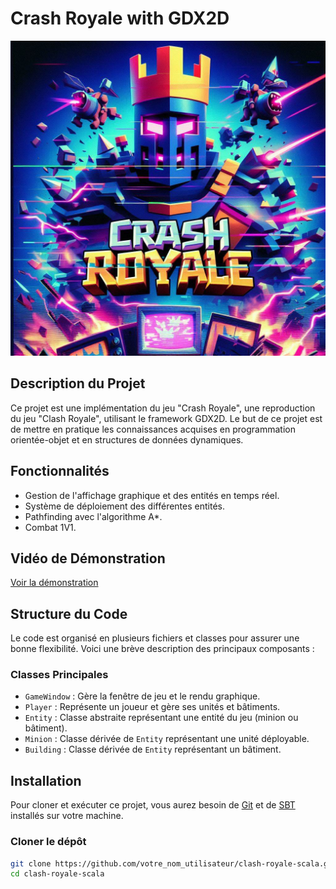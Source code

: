 # Crash Royale with GDX2D
![Image de couverture](./res/menu.jpg)
## Description du Projet

Ce projet est une implémentation du jeu "Crash Royale", une reproduction du jeu "Clash Royale", utilisant le framework GDX2D. Le but de ce projet est de mettre en pratique les connaissances acquises en programmation orientée-objet et en structures de données dynamiques.

## Fonctionnalités

- Gestion de l'affichage graphique et des entités en temps réel.
- Système de déploiement des différentes entités.
- Pathfinding avec l'algorithme A*.
- Combat 1V1.

## Vidéo de Démonstration

[Voir la démonstration](./data/images/CrashRoyaleVideo.mp4)


## Structure du Code

Le code est organisé en plusieurs fichiers et classes pour assurer une bonne flexibilité. Voici une brève description des principaux composants :

### Classes Principales

- `GameWindow` : Gère la fenêtre de jeu et le rendu graphique.
- `Player` : Représente un joueur et gère ses unités et bâtiments.
- `Entity` : Classe abstraite représentant une entité du jeu (minion ou bâtiment).
- `Minion` : Classe dérivée de `Entity` représentant une unité déployable.
- `Building` : Classe dérivée de `Entity` représentant un bâtiment.

## Installation

Pour cloner et exécuter ce projet, vous aurez besoin de [Git](https://git-scm.com) et de [SBT](https://www.scala-sbt.org) installés sur votre machine.

### Cloner le dépôt

```bash
git clone https://github.com/votre_nom_utilisateur/clash-royale-scala.git
cd clash-royale-scala
